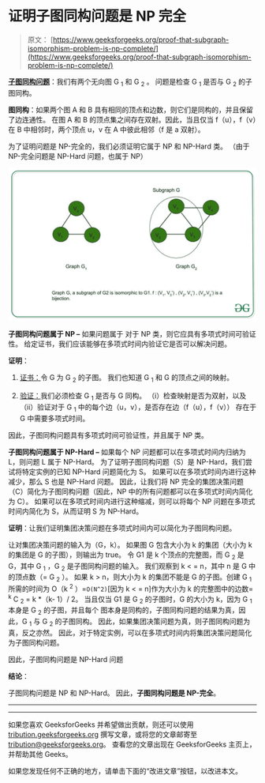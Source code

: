 # 证明子图同构问题是 NP 完全

> 原文： [https://www.geeksforgeeks.org/proof-that-subgraph-isomorphism-problem-is-np-complete/](https://www.geeksforgeeks.org/proof-that-subgraph-isomorphism-problem-is-np-complete/)

[**子图同构问题**](https://www.geeksforgeeks.org/mathematics-graph-isomorphisms-connectivity/)：我们有两个无向图 G <sub>1</sub> 和 G <sub>2</sub> 。 问题是检查 G <sub>1</sub> 是否与 G <sub>2</sub> 的子图同构。

**图同构**：如果两个图 A 和 B 具有相同的顶点和边数，则它们是同构的，并且保留了边连通性。 在图 A 和 B 的顶点集之间存在双射。因此，当且仅当 f（u），f（v）在 B 中相邻时，两个顶点 u，v 在 A 中彼此相邻（f 是 a 双射）。

为了证明问题是 NP-完全的，我们必须证明它属于 NP 和 NP-Hard 类。 （由于 NP-完全问题是 NP-Hard 问题，也属于 NP）

![](img/bbbcf3c92517a5715018b86008879637.png) 

**子图同构问题属于 NP –** 如果问题属于 对于 NP 类，则它应具有多项式时间可验证性。 给定证书，我们应该能够在多项式时间内验证它是否可以解决问题。

**证明**：

1.  <u>证书：</u>令 G 为 G <sub>2</sub> 的子图。 我们也知道 G <sub>1</sub> 和 G 的顶点之间的映射。

2.  <u>验证：</u>我们必须检查 G <sub>1</sub> 是否与 G 同构。 （i）检查映射是否为双射，以及（ii）验证对于 G <sub>1</sub> 中的每个边（u，v），是否存在边（f（u），f（v）） 存在于 G 中需要多项式时间。

因此，子图同构问题具有多项式时间可验证性，并且属于 NP 类。

**子图同构问题属于 NP-Hard –** 如果每个 NP 问题都可以在多项式时间内归纳为 L，则问题 L 属于 NP-Hard。 为了证明子图同构问题（S）是 NP-Hard，我们尝试将特定实例的已知 NP-Hard 问题简化为 S。 如果可以在多项式时间内进行这种减少，那么 S 也是 NP-Hard 问题。 因此，让我们将 NP 完全的集团决策问题（C）简化为子图同构问题（因此，NP 中的所有问题都可以在多项式时间内简化为 C）。 如果可以在多项式时间内进行这种缩减，则可以将每个 NP 问题在多项式时间内简化为 S，从而证明 S 为 NP-Hard。

**证明**：让我们证明集团决策问题在多项式时间内可以简化为子图同构问题。

让对集团决策问题的输入为（G，k）。 如果图 G 包含大小为 k 的集团（大小为 k 的集团是 G 的子图），则输出为 true。 令 G1 是 k 个顶点的完整图，而 G <sub>2</sub> 是 G，其中 G <sub>1</sub> ，G <sub>2</sub> 是子图同构问题的输入。 我们观察到 k < = n，其中 n 是 G 中的顶点数（= G <sub>2</sub> ）。 如果 k > n，则大小为 k 的集团不能是 G 的子图。创建 G <sub>1</sub> 所需的时间为 O（k <sup>2</sup> ）=`O(N^2)`[因为 k < = n]作为大小为 k 的完整图中的边数= <sup>k</sup> C <sub>2</sub> = k *（k- 1）/ 2。 当且仅当 G1 是 G <sub>2</sub> 的子图时，G 的大小为 k，因为 G <sub>1</sub> 本身是 G <sub>2</sub> 的子图，并且每个 图本身是同构的，子图同构问题的结果为真，因此，G <sub>1</sub> 与 G <sub>2</sub> 的子图同构。 因此，如果集团决策问题为真，则子图同构问题为真，反之亦然。 因此，对于特定实例，可以在多项式时间内将集团决策问题简化为子图同构问题。

因此，子图同构问题是 NP-Hard 问题

**结论**：

子图同构问题是 NP 和 NP-Hard。 因此，**子图同构问题是 NP-完全**。



* * *

* * *

如果您喜欢 GeeksforGeeks 并希望做出贡献，则还可以使用 [tribution.geeksforgeeks.org](https://contribute.geeksforgeeks.org/) 撰写文章，或将您的文章邮寄至 tribution@geeksforgeeks.org。 查看您的文章出现在 GeeksforGeeks 主页上，并帮助其他 Geeks。

如果您发现任何不正确的地方，请单击下面的“改进文章”按钮，以改进本文。